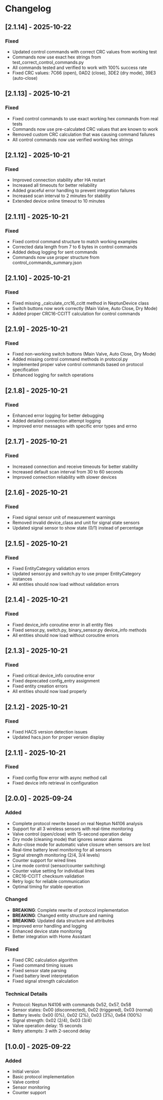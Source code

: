 # Changelog

## [2.1.14] - 2025-10-22

### Fixed
- Updated control commands with correct CRC values from working test
- Commands now use exact hex strings from test_correct_control_commands.py
- All commands tested and verified to work with 100% success rate
- Fixed CRC values: 7C66 (open), 0AD2 (close), 3DE2 (dry mode), 39E3 (auto-close)

## [2.1.13] - 2025-10-21

### Fixed
- Fixed control commands to use exact working hex commands from real tests
- Commands now use pre-calculated CRC values that are known to work
- Removed custom CRC calculation that was causing command failures
- All control commands now use verified working hex strings

## [2.1.12] - 2025-10-21

### Fixed
- Improved connection stability after HA restart
- Increased all timeouts for better reliability
- Added graceful error handling to prevent integration failures
- Increased scan interval to 2 minutes for stability
- Extended device online timeout to 10 minutes

## [2.1.11] - 2025-10-21

### Fixed
- Fixed control command structure to match working examples
- Corrected data length from 7 to 6 bytes in control commands
- Added debug logging for sent commands
- Commands now use proper structure from control_commands_summary.json

## [2.1.10] - 2025-10-21

### Fixed
- Fixed missing _calculate_crc16_ccitt method in NeptunDevice class
- Switch buttons now work correctly (Main Valve, Auto Close, Dry Mode)
- Added proper CRC16-CCITT calculation for control commands

## [2.1.9] - 2025-10-21

### Fixed
- Fixed non-working switch buttons (Main Valve, Auto Close, Dry Mode)
- Added missing control command methods in protocol.py
- Implemented proper valve control commands based on protocol specification
- Enhanced logging for switch operations

## [2.1.8] - 2025-10-21

### Fixed
- Enhanced error logging for better debugging
- Added detailed connection attempt logging
- Improved error messages with specific error types and errno

## [2.1.7] - 2025-10-21

### Fixed
- Increased connection and receive timeouts for better stability
- Increased default scan interval from 30 to 60 seconds
- Improved connection reliability with slower devices

## [2.1.6] - 2025-10-21

### Fixed
- Fixed signal sensor unit of measurement warnings
- Removed invalid device_class and unit for signal state sensors
- Updated signal sensor to show state (0/1) instead of percentage

## [2.1.5] - 2025-10-21

### Fixed
- Fixed EntityCategory validation errors
- Updated sensor.py and switch.py to use proper EntityCategory instances
- All entities should now load without validation errors

## [2.1.4] - 2025-10-21

### Fixed
- Fixed device_info coroutine error in all entity files
- Fixed sensor.py, switch.py, binary_sensor.py device_info methods
- All entities should now load without coroutine errors

## [2.1.3] - 2025-10-21

### Fixed
- Fixed critical device_info coroutine error
- Fixed deprecated config_entry assignment
- Fixed entity creation errors
- All entities should now load properly

## [2.1.2] - 2025-10-21

### Fixed
- Fixed HACS version detection issues
- Updated hacs.json for proper version display

## [2.1.1] - 2025-10-21

### Fixed
- Fixed config flow error with async method call
- Fixed device info retrieval in configuration

## [2.0.0] - 2025-09-24

### Added
- Complete protocol rewrite based on real Neptun N4106 analysis
- Support for all 3 wireless sensors with real-time monitoring
- Valve control (open/close) with 15-second operation delay
- Dry mode (cleaning mode) that ignores sensor alarms
- Auto-close mode for automatic valve closure when sensors are lost
- Real-time battery level monitoring for all sensors
- Signal strength monitoring (2/4, 3/4 levels)
- Counter support for wired lines
- Line mode control (sensor/counter switching)
- Counter value setting for individual lines
- CRC16-CCITT checksum validation
- Retry logic for reliable communication
- Optimal timing for stable operation

### Changed
- **BREAKING**: Complete rewrite of protocol implementation
- **BREAKING**: Changed entity structure and naming
- **BREAKING**: Updated data structure and attributes
- Improved error handling and logging
- Enhanced device state monitoring
- Better integration with Home Assistant

### Fixed
- Fixed CRC calculation algorithm
- Fixed command timing issues
- Fixed sensor state parsing
- Fixed battery level interpretation
- Fixed signal strength calculation

### Technical Details
- Protocol: Neptun N4106 with commands 0x52, 0x57, 0x58
- Sensor states: 0x00 (disconnected), 0x02 (triggered), 0x03 (normal)
- Battery levels: 0x00 (0%), 0x02 (2%), 0x03 (3%), 0x64 (100%)
- Signal strength: 0x02 (2/4), 0x03 (3/4)
- Valve operation delay: 15 seconds
- Retry attempts: 3 with 2-second delay

## [1.0.0] - 2025-09-22

### Added
- Initial version
- Basic protocol implementation
- Valve control
- Sensor monitoring
- Counter support